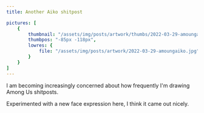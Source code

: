 ```yaml
---
title: Another Aiko shitpost

pictures: [
	{
		thumbnail: "/assets/img/posts/artwork/thumbs/2022-03-29-amoungaiko.jpg",
		thumbpos: "-85px -118px",
		lowres: {
			file: "/assets/img/posts/artwork/2022-03-29-amoungaiko.jpg"
		}
	}
]
---
```

I am becoming increasingly concerned about how frequently I'm drawing Among Us shitposts.

Experimented with a new face expression here, I think it came out nicely.
